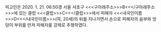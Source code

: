 피고인은 2020. 1. 21. 06:50경 서울 서초구 <<<구아래주소>>>B<<</구아래주소>>>에 있는 클럽 <<<클럽>>>C<<</클럽>>>에서 피해자 <<<내국인이름>>>D<<</내국인이름>>>(여, 20세)의 뒤를 지나가면서 손으로 피해자의 음부와 엉덩이 부위를 만져 피해자를 강제로 추행하였다.